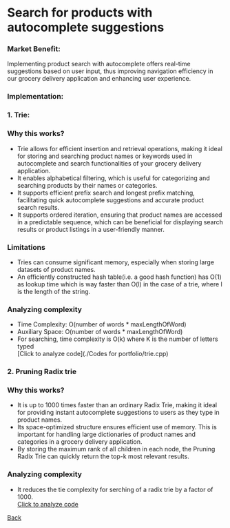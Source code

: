 # Search for products with autocomplete suggestions 
### Market Benefit: ###
Implementing product search with autocomplete offers real-time suggestions based on user input, thus improving navigation efficiency in our grocery delivery application and enhancing user experience.<br>
### Implementation: <br>
### 1. Trie: <br>
### Why this works? <br>
 - Trie allows for efficient insertion and retrieval operations, making it ideal for storing and searching product names or keywords used in autocomplete and search functionalities of your grocery delivery application.
 - It enables alphabetical filtering, which is useful for categorizing and searching products by their names or categories.
 - It supports efficient prefix search and longest prefix matching, facilitating quick autocomplete suggestions and accurate product search results.
 - It supports ordered iteration, ensuring that product names are accessed in a predictable sequence, which can be beneficial for displaying search results or product listings in a user-friendly manner.<br>
### Limitations <br>
- Tries can consume significant memory, especially when storing large datasets of product names.
- An efficiently constructed hash table(i.e. a good hash function) has O(1) as lookup time which is way faster than O(l) in the case of a trie, where l is the length of the string. <br>
### Analyzing complexity <br>
- Time Complexity: O(number of words * maxLengthOfWord)
- Auxiliary Space: O(number of words * maxLengthOfWord)
- For searching, time complexity is O(k) where K is the number of letters typed <br>
  [Click to analyze code](./Codes for portfolio/trie.cpp)
  
### 2. Pruning Radix trie <br> 
### Why this works? <br>
- It is up to 1000 times faster than an ordinary Radix Trie, making it ideal for providing instant autocomplete suggestions to users as they type in product names.
- Its space-optimized structure ensures efficient use of memory. This is important for handling large dictionaries of product names and categories in a grocery delivery application.
- By storing the maximum rank of all children in each node, the Pruning Radix Trie can quickly return the top-k most relevant results. 
  
### Analyzing complexity <br>
- It reduces the tie complexity for serching of a radix trie by a factor of 1000. <br>
  [Click to analyze code](https://github.com/otto-de/PyPruningRadixTrie)


  









[Back](README.md#applying-dsa-to-achieve-key-functionalities)

